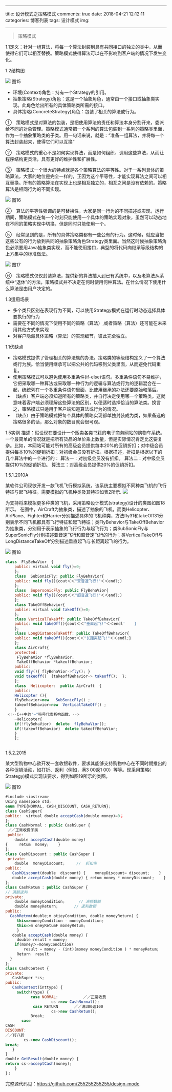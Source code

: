 
---
title: 设计模式之策略模式
comments: true
date: 2018-04-21 12:12:11
categories: 博客列表
tags: 设计模式
img:

---

> 策略模式

1.1定义：针对一组算法，将每一个算法封装到具有共同接口的独立的类中，从而使得它们可以相互替换。策略模式使得算法可以在不影响到客户端的情况下发生变化。

1.2结构图

![ ](https://www.cnblogs.com/images/cnblogs_com/cliy-10/1232443/o_15.png)
图15

* 环境(Context)角色：持有一个Strategy的引用。
* 抽象策略(Strategy)角色：这是一个抽象角色，通常由一个接口或抽象类实现。此角色给出所有的具体策略类所需的接口。
* 具体策略(ConcreteStrategy)角色：包装了相关的算法或行为。

①　策略模式是对算法的包装，是把使用算法的责任和算法本身分割开来，委派给不同的对象管理。策略模式通常把一个系列的算法包装到一系列的策略类里面，作为一个抽象策略类的子类。用一句话来说，就是：“准备一组算法，并将每一个算法封装起来，使得它们可以互换”

②　策略模式的重心不是如何实现算法，而是如何组织、调用这些算法，从而让程序结构更灵活，具有更好的维护性和扩展性。

③　策略模式一个很大的特点就是各个策略算法的平等性。对于一系列具体的策略算法，大家的地位是完全一样的，正因为这个平等性，才能实现算法之间可以相互替换。所有的策略算法在实现上也是相互独立的，相互之间是没有依赖的。策略算法是相同行为的不同实现。

![ ](https://www.cnblogs.com/images/cnblogs_com/cliy-10/1232443/o_16.png)
图16 

④　算法的平等性强调的是可替换性，大家是同一行为的不同描述或实现，运行期间，策略模式在每一个时刻只能使用一个具体的策略实现对象，虽然可以动态地在不同的策略实现中切换，但是同时只能使用一个。

⑤　经常见到的是，所有的具体策略类都有一些公有的行为。这时候，就应当把这些公有的行为放到共同的抽象策略角色Strategy类里面。当然这时候抽象策略角色必须要用Java抽象类实现，而不能使用接口，典型的将代码向继承等级结构的上方集中的标准做法。

![ ](https://www.cnblogs.com/images/cnblogs_com/cliy-10/1232443/o_17.png)
图17

⑥　策略模式仅仅封装算法，提供新的算法插入到已有系统中，以及老算法从系统中“退休”的方法，策略模式并不决定在何时使用何种算法。在什么情况下使用什么算法是由用户决定的。

1.3适用场景

* 多个类只区别在表现行为不同，可以使用Strategy模式在运行时动态选择具体要执行的行为
* 需要在不同的情况下使用不同的策略（算法）,或者策略（算法）还可能在未来用其他方式来实现
* 对客户隐藏具体策略（算法）的实现细节，彼此完全独立。

1.1优缺点

* 策略模式提供了管理相关的算法族的办法。策略类的等级结构定义了一个算法或行为族。恰当使用继承可以把公共的代码移到父类里面，从而避免代码重复。
* 使用策略模式可以避免使用多重条件(if-else)语句。多重条件语句不易维护，它把采取哪一种算法或采取哪一种行为的逻辑与算法或行为的逻辑混合在一起，统统列在一个多重条件语句里面，比使用继承的办法还要原始和落后。
* （缺点）客户端必须知道所有的策略类，并自行决定使用哪一个策略类。这就意味着客户端必须理解这些算法的区别，以便适时选择恰当的算法类。换言之，策略模式只适用于客户端知道算法或行为的情况。
* （缺点）由于策略模式把每个具体的策略实现都单独封装成为类，如果备选的策略很多的话，那么对象的数目就会很可观。


1.5实例
    描述：假设现在要设计一个贩卖各类书籍的电子商务网站的购物车系统。一个最简单的情况就是把所有货品的单价乘上数量，但是实际情况肯定比这要复杂。比如，本网站可能对所有的高级会员提供每本20%的促销折扣；对中级会员提供每本10%的促销折扣；对初级会员没有折扣。根据描述，折扣是根据以下的几个算法中的一个进行的：
算法一：对初级会员没有折扣。
算法二：对中级会员提供10%的促销折扣。
算法三：对高级会员提供20%的促销折扣。

1.5.1.2010A

某软件公司现欲开发一款飞机飞行模拟系统，该系统主要模拟不同种类飞机的飞行特征与起飞特征。需要模拟的飞机种类及其特征如表2所示. 
 ![ ](https://www.cnblogs.com/images/cnblogs_com/cliy-10/1232443/o_%e8%a1%a82.png)
  
  为支持将来模拟更多种类的飞机，采用策略设计模式(strategy)设计的类图如图18所示。 在图中，AirCraft为抽象类，描述了抽象的飞机，而类Helicopter、AirPlane、Fighter和Harrier分别描述具体的飞机种类，方法fly31和takeOff31分别表示不同飞机都具有飞行特征和起飞特征；类FlyBehavior与TakeOffBehavior为抽象类，分别用于表示抽象的飞行行为与起飞行为；类SubSonicFly与SuperSonicFly分别描述亚音速飞行和超音速飞行的行为；类VerticalTakeOff与LongDistanceTakeOff分别描述垂直起飞与长距离起飞的行为。
  
![ ](https://www.cnblogs.com/images/cnblogs_com/cliy-10/1232443/o_18.png)
图18

``` javascript
class  FlyBehaVior  { 
    public: virtual void fly()=0; 
    }; 
    class  SubSonicFly: public FlyBehaVior{ 
    public: void fly(){cout＜＜"亚音速飞行!"＜＜endl;) 
    }; 
    class  SupersonicFly: public FlyBehaVior{ 
    public: void fly(){cout＜＜"超音速飞行!"＜＜endl;) 
    }; 
    class TakeOffBehavior{ 
    publie: virtual void takeOff()=0; 
    }; 
    class VerticalTakeOff: public TakeOffBehavior{ 
    public: void takeOff(){cout＜＜"垂直起飞!"＜＜endl'    } 
    }; 
    class LongDistanceTakeOff: public TakeOffBehavior{ 
    public: void takeOff(){cout＜＜"长距离起飞!"＜＜endl;} 
    }; 
    class AirCraft{ 
    protected: 
     FlyBehaVior *flyBehaVior; 
     TakeOffBehavior *takeoffBehavior;
    public: 
    void fly(){ flyBehaVior->fly(); } 
    void takeoff()  {takeoffBehavior-> takeoff();  }; 
    }; 
    class  Helicopter:  public AirCraft  { 
    public: 
    Helicopter (){ 
    flyBehavior=new   SubSonicFly() ; 
    takeoffBehavior=new  VerticalTakeOff() ; 
    }
 <!--C++中的"~"符号代表析构函数，-->
    ~Helicopter{ 
    if(!flyBehaVior)  delete  flyBehaVior(); 
    if(!takeoffBehavior)  delete takeoffBehaVior; 
    } 
    };   
    
```

1.5.2.2015

某大型购物中心欲开发一套收银软件，要求其能够支持购物中心在不同时期推出的各种促销活动，如打折、返利（例如，满3 00返1 00）等等。现采用策略( Strategy)模式实现该要求，得到如图19所示的类图。

![ ](https://www.cnblogs.com/images/cnblogs_com/cliy-10/1232443/o_19.png)
图19

```javascript
#include <iostream> 
Using namespace std; 
enum TYPE{NORMAL, CASH_DISCOUNT, CASH_RETURN}; 
class CashSuper{ 
public:  virtual double acceptCash(double money)=0；
}; 
class CashNormal : public CashSuper { 
 ／／正常收费子类
 public: 
    double acceptCash(double money) 
{     retum  money;    } 
};   
class CashDiscount : public CashSuper { 
 private: 
    double  moneyDiscount;     //  折扣率
public: 
   CashDiscount(double  discount) {    moneyDiscount= discount;    } 
   double acceptCash(double money) { retum money * moneyDiscount;    } 
}; 
class CashRetum : public CashSuper { 
// 满额返利
private:          
    double moneyCondition;      // 满额数额
    double moneyReturn;       // 返利数额
public: 
  CashRetnm(double;m otieyCondition, double moneyReturn) { 
     this=>moneyCondition - moneyCondition; 
     this=>m oneyRetumF moneyRetum; 
     }                                                                 . 
   double acceptCash(double money) { 
     double result = money; 
    if(money＞=moneyCondition) 
        result = money - (int)(money moneyCondition ) * moneyRetum; 
     Return  result  
  } 
}; 
class CashContext { 
private: 
   CashSuper *cs; 
public: 
   CashContext(inttype) { 
     switch(type) { 
           case NORMAL:           ／／正常收费
                    cs->new CashNormal();
            case RETURN       ／／满300返100                     
                    cs->new CashRetum();  
           Break; 
       case 
CASH 
DISCOUNT:     
／／打八折
        cs->new CashDiscount();       
break; 
   } 
} 
double GetResult(double money) { 
return cs->acceptCash(money);
    } 
}；
```

完整源代码见：https://github.com/255255255255/design-mode